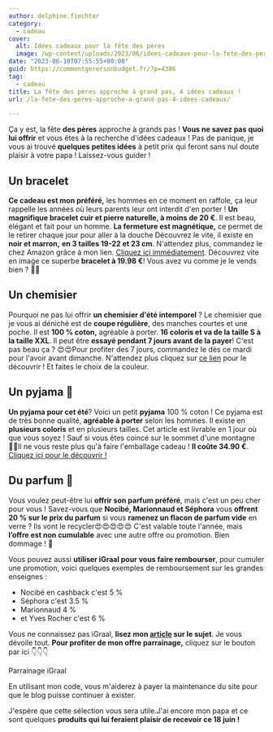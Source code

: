 ```yaml
---
author: delphine.fiechter
category:
  - cadeau
cover:
  alt: Idées cadeaux pour la fête des pères
  image: /wp-content/uploads/2023/06/idees-cadeaux-pour-la-fete-des-peres-e1686384178922.png
date: "2023-06-10T07:55:55+00:00"
guid: https://commentgerersonbudget.fr/?p=4386
tag:
  - cadeau
title: La fête des pères approche à grand pas, 4 idées cadeaux !
url: /la-fete-des-peres-approche-a-grand-pas-4-idees-cadeaux/

---
```

Ça y est, la fête **des pères** approche à grands pas ! **Vous ne savez pas quoi lui offrir** et vous êtes à la recherche d'idées cadeaux ! Pas de panique, je vous ai trouvé **quelques petites idées** à petit prix qui feront sans nul doute plaisir à votre papa ! Laissez-vous guider !

## Un bracelet

**Ce cadeau est mon préféré,** les hommes en ce moment en raffole, ça leur rappelle les années où leurs parents leur ont interdit d'en porter ! **Un magnifique bracelet cuir et pierre naturelle, à moins de 20 €**. Il est beau, élégant et fait pour un homme. **La fermeture est magnétique,** ce permet de le retirer chaque jour pour aller à la douche Découvrez le vite, il existe en **noir et marron,** **en 3 tailles 19-22 et 23 cm**. N'attendez plus, commandez le chez Amazon grâce à mon lien. [Cliquez ici immédiatement](https://amzn.to/3MK1hZA ""). Découvrez vite en image ce superbe **bracelet à 19.98 €**! Vous avez vu comme je le vends bien ? 🤣🤣

## Un chemisier

Pourquoi ne pas lui offrir **un chemisier d'été intemporel** ? Le chemisier que je vous ai déniché est de **coupe régulière**, des manches courtes et une poche. Il est **100 % coton,** agréable à porter. **16 coloris et va de la taille S à la taille XXL**. Il peut être **essayé pendant 7 jours avant de la payer**! C'est pas beau ça ? 😍😍Pour profiter des 7 jours, commandez le dès ce mardi pour l'avoir avant dimanche. N'attendez plus cliquez sur [ce lien](https://amzn.to/45Hw9lZ) pour le découvrir ! Et faites le choix de la couleur.

## Un pyjama 🥋

**Un pyjama pour cet été**? Voici un petit **pyjama** 100 % coton ! Ce pyjama est de très bonne qualité, **agréable à porter** selon les hommes. Il existe en **plusieurs coloris** et en plusieurs tailles. Cet article est livrable en 1 jour où que vous soyez ! Sauf si vous êtes coincé sur le sommet d'une montagne 🧗‍♀️Il ne vous reste plus qu'à faire l'emballage cadeau ! **Il coûte 34.90 €**. [Cliquez ici pour le découvrir !](https://amzn.to/43A3CNf "")

## Du parfum 🎁

Vous voulez peut-être lui **offrir son parfum préféré**, mais c'est un peu cher pour vous ! Savez-vous que **Nocibé, Marionnaud et Séphora** vous **offrent 20 % sur le prix du parfum** si vous **ramenez un flacon de parfum vide** en verre ? Ils vont le recycler😍😍😍😍😍 C'est valable toute l'année, mais **l’offre est non cumulable** avec une autre offre ou promotion. Bien dommage ! 🤔

Vous pouvez aussi **utiliser iGraal pour vous faire rembourser**, pour cumuler une promotion, voici quelques exemples de remboursement sur les grandes enseignes :

- Nocibé en cashback c'est 5 %
- Séphora c'est 3.5 %
- Marionnaud 4 %
- et Yves Rocher c'est 6 %

Vous ne connaissez pas iGraal, **lisez mon [article](https://commentgerersonbudget.fr/etre-recompense-pour-avoir-depense-igraal/ "") sur le sujet**. Je vous dévoile tout. **Pour profiter de mon offre parrainage,** cliquez sur le bouton par ici 👇👇👇

Parrainage iGraal

En utilisant mon code, vous m'aiderez à payer la maintenance du site pour que le blog puisse continuer à exister.

J'espère que cette sélection vous sera utile.J'ai encore mon papa et ce sont quelques **produits qui lui feraient plaisir de recevoir ce 18 juin !**
